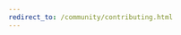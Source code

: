 ```yaml
---
redirect_to: /community/contributing.html
---
```


<!--
  Copyright 2018-2020 Cargill Incorporated
  Licensed under Creative Commons Attribution 4.0 International License
  https://creativecommons.org/licenses/by/4.0/
-->
